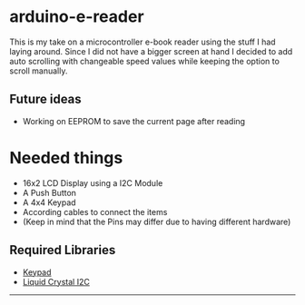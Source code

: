 # arduino-e-reader

This is my take on a microcontroller e-book reader using the stuff I had laying around.
Since I did not have a bigger screen at hand I decided to add auto scrolling with changeable speed values while keeping the option to scroll manually.

## Future ideas

* Working on EEPROM to save the current page after reading

# Needed things
* 16x2 LCD Display using a I2C Module
* A Push Button
* A 4x4 Keypad
* According cables to connect the items
* (Keep in mind that the Pins may differ due to having different hardware)

## Required Libraries

* [Keypad](https://www.arduinolibraries.info/libraries/keypad)
* [Liquid Crystal I2C](https://andatche.com/code/arduino/lcd03/)

- - -
